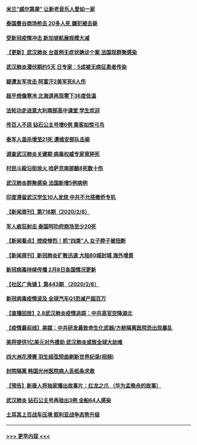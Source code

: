 #### [米兰“威尔第屋” 让新老音乐人爱如一家](../pages/prog202/a102773245.md?t=02100111) 
#### [泰国曼谷商场枪击 20多人死 嫌犯被击毙](../pages/prog202/a102773230.md?t=02100111) 
#### [受新冠疫情冲击 新加坡航展规模大减](../pages/prog202/a102773207.md?t=02100111) 
#### [【更新】武汉肺炎 台首例无症状确诊个案 法国现群聚感染](../pages/prog202/a102770740.md?t=02100111) 
#### [武汉肺炎潜伏期约5天 日专家：5成被无病征患者传染](../pages/prog202/a102773145.md?t=02100111) 
#### [疑遭友军攻击 阿富汗2美军死6人伤](../pages/prog202/a102773140.md?t=02100111) 
#### [超乎想像寒冷 北海道再现零下36度低温](../pages/prog202/a102773122.md?t=02100111) 
#### [法轮功走进意大利南部高中课堂 学生欢迎](../pages/prog202/a102773105.md?t=02100111) 
#### [传百人不适 钻石公主号增6例 乘客如惊弓鸟](../pages/prog202/a102773051.md?t=02100111) 
#### [泰军人滥杀增至21死 遭维安部队击毙](../pages/prog202/a102772913.md?t=02100111) 
#### [调查武汉肺炎关键期 病毒权威专家竟猝死](../pages/prog202/a102773033.md?t=02100111) 
#### [村民斗殴沿街放火 哈萨克南部酿8死数十伤](../pages/prog202/a102772980.md?t=02100111) 
#### [武汉肺炎群聚感染 法国新增5例病例](../pages/prog202/a102772957.md?t=02100111) 
#### [印度滞留武汉学生10人发烧 中共不允搭撤侨专机](../pages/prog202/a102772946.md?t=02100111) 
#### [【新闻周刊】第718期（2020/2/8）](../pages/prog202/a102772921.md?t=02100111) 
#### [军人疯狂射击 泰国呵叻府商场至少20死](../pages/prog202/a102772833.md?t=02100111) 
#### [【新闻看点】控疫惨烈！抓“四类”人 女子脖子被扭断](../pages/prog202/a102772896.md?t=02100111) 
#### [【新闻周刊】新冠肺炎扩散迅速 大陆80城封城 海外增患](../pages/prog202/a102772852.md?t=02100111) 
#### [新冠病毒持续传播 2月8日各国情况更新](../pages/prog202/a102772826.md?t=02100111) 
#### [【社区广角镜  】第443期  （2020/2/8）](../pages/prog202/a102772736.md?t=02100111) 
#### [新冠病毒疫情波及 全球汽车Q1恐减产超百万](../pages/prog202/a102772695.md?t=02100111) 
#### [【直播回放】2.8武汉肺炎疫情追踪：中共高官空降湖北](../pages/prog202/a102772618.md?t=02100111) 
#### [【疫情最前线】美媒：中共研发最致命生化武器/方舱隔离医院恐出现暴乱](../pages/prog202/a102772439.md?t=02100111) 
#### [美将提供1亿美元对外援助 武汉肺炎或致全球大劫难](../pages/prog202/a102772361.md?t=02100111) 
#### [四大洲花滑赛 羽生结弦短曲刷新世界纪录(视频)](../pages/prog202/a102772341.md?t=02100111) 
#### [封院隔离 韩国光州医院病人丢纸条求救](../pages/prog202/a102772282.md?t=02100111) 
#### [【预告】新唐人将独家播出故事片：红龙之爪 （华为孟晚舟的故事）](../pages/prog202/a102767728.md?t=02100111) 
#### [武汉肺炎 钻石公主号再验出3例 全船64人感染](../pages/prog202/a102771726.md?t=02100111) 
#### [土耳其上百战车压境 叙利亚战争态势升级](../pages/prog202/a102772132.md?t=02100111) 

----
#### [ >>> 更早内容 <<< ](../indexes/prog202-earlier.md)
